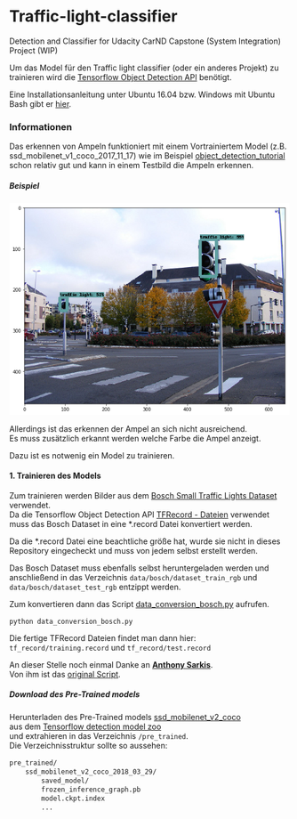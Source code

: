 # Traffic-light-classifier
Detection and Classifier for Udacity CarND Capstone (System Integration) Project (WIP)

Um das Model für den Traffic light classifier (oder ein anderes Projekt) zu trainieren
wird die [Tensorflow Object Detection API](https://github.com/tensorflow/models/tree/master/research/object_detection)
benötigt.

Eine Installationsanleitung unter Ubuntu 16.04 bzw. Windows mit Ubuntu Bash gibt er [hier](Installation_Tensorflow.md).

### Informationen
Das erkennen von Ampeln funktioniert mit einem Vortrainiertem Model (z.B. ssd_mobilenet_v1_coco_2017_11_17)
wie im Beispiel [object_detection_tutorial](https://github.com/tensorflow/models/blob/master/research/object_detection/object_detection_tutorial.ipynb)
schon relativ gut und kann in einem Testbild die Ampeln erkennen.


##### Beispiel
![SSD_Mobilenet_v1](sample_images/ssd_mobilenet_v1_coco_traffic.png)

Allerdings ist das erkennen der Ampel an sich nicht ausreichend.  
Es muss zusätzlich erkannt werden welche Farbe die Ampel anzeigt.

Dazu ist es notwenig ein Model zu trainieren.

#### 1. Trainieren des Models
Zum trainieren werden Bilder aus dem [Bosch Small Traffic Lights Dataset](https://hci.iwr.uni-heidelberg.de/node/6132) verwendet.  
Da die Tensorflow Object Detection API [TFRecord - Dateien](https://www.tensorflow.org/programmers_guide/datasets#consuming_tfrecord_data)
verwendet muss das Bosch Dataset in eine *.record Datei konvertiert werden.  

Da die *.record Datei eine beachtliche größe hat, wurde sie nicht in dieses Repository
eingecheckt und muss von jedem selbst erstellt werden.

Das Bosch Dataset muss ebenfalls selbst heruntergeladen werden und anschließend in das
Verzeichnis ```data/bosch/dataset_train_rgb``` und ```data/bosch/dataset_test_rgb``` entzippt werden.

Zum konvertieren dann das Script [data_conversion_bosch.py](./data_conversion_bosch.py) aufrufen.
```
python data_conversion_bosch.py
```
Die fertige TFRecord Dateien findet man dann hier:  
```tf_record/training.record``` und ```tf_record/test.record```
  
An dieser Stelle noch einmal Danke an [**Anthony Sarkis**](https://medium.com/@anthony_sarkis).  
Von ihm ist das [original Script](https://github.com/swirlingsand/deeper-traffic-lights/blob/master/data_conversion_bosch.py).

##### Download des Pre-Trained models
Herunterladen des Pre-Trained models [ssd_mobilenet_v2_coco](http://download.tensorflow.org/models/object_detection/ssd_mobilenet_v2_coco_2018_03_29.tar.gz)  
aus dem [Tensorflow detection model zoo](https://github.com/tensorflow/models/blob/master/research/object_detection/g3doc/detection_model_zoo.md)  
und extrahieren in das Verzeichnis ```/pre_trained```.  
Die Verzeichnisstruktur sollte so aussehen:
```
pre_trained/
    ssd_mobilenet_v2_coco_2018_03_29/
        saved_model/
        frozen_inference_graph.pb
        model.ckpt.index
        ...
```  
 
  
 



